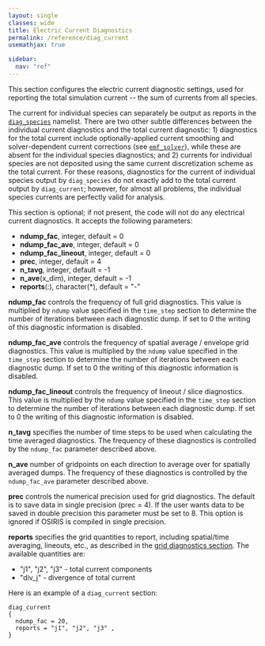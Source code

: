 ```yaml
---
layout: single
classes: wide
title: Electric Current Diagnostics
permalink: /reference/diag_current
usemathjax: true

sidebar:
  nav: "ref"
---
```


This section configures the electric current diagnostic settings, used for reporting the total simulation current -- the sum of currents from all species.

The current for individual species can separately be output as reports in the [`diag_species`](Species_Diagnostics.md) namelist. There are two other subtle differences between the individual current diagnostics and the total current diagnostic: 1) diagnostics for the total current include optionally-applied current smoothing and solver-dependent current corrections (see [`emf_solver`](Electro-Magnetic_Field_Solver.md)), while these are absent for the individual species diagnostics; and 2) currents for individual species are not deposited using the same current discretization scheme as the total current. For these reasons, diagnostics for the current of individual species output by `diag_species` do not exactly add to the total current output by `diag_current`; however, for almost all problems, the individual species currents are perfectly valid for analysis.

This section is optional; if not present, the code will not do any electrical current diagnostics. It accepts the following parameters:

- **ndump_fac**, integer, default = 0
- **ndump_fac_ave**, integer, default = 0
- **ndump_fac_lineout**, integer, default = 0
- **prec**, integer, default = 4
- **n_tavg**, integer, default = -1
- **n_ave**(x_dim), integer, default = -1
- **reports**(:), character(\*), default = "-"

**ndump_fac** controls the frequency of full grid diagnostics. This value is multiplied by `ndump` value specified in the `time_step` section to determine the number of iterations between each diagnostic dump. If set to 0 the writing of this diagnostic information is disabled.

**ndump_fac_ave** controls the frequency of spatial average / envelope grid diagnostics. This value is multiplied by the `ndump` value specified in the `time_step` section to determine the number of iterations between each diagnostic dump. If set to 0 the writing of this diagnostic information is disabled.

**ndump_fac_lineout** controls the frequency of lineout / slice diagnostics. This value is multiplied by the `ndump` value specified in the `time_step` section to determine the number of iterations between each diagnostic dump. If set to 0 the writing of this diagnostic information is disabled.

**n_tavg** specifies the number of time steps to be used when calculating the time averaged diagnostics. The frequency of these diagnostics is controlled by the `ndump_fac` parameter described above.

**n_ave** number of gridpoints on each direction to average over for spatially averaged dumps. The frequency of these diagnostics is controlled by the `ndump_fac_ave` parameter described above.

**prec** controls the numerical precision used for grid diagnostics. The default is to save data in single precision (prec = 4). If the user wants data to be saved in double precision this parameter must be set to 8. This option is ignored if OSIRIS is compiled in single precision.

**reports** specifies the grid quantities to report, including spatial/time averaging, lineouts, etc., as described in the [grid diagnostics section](:Reference_Guide:_Grid_Diagnostics "wikilink"). The available quantities are:

- "j1", "j2", "j3" - total current components
- "div_j" - divergence of total current

Here is an example of a `diag_current` section:

```text
diag_current
{
  ndump_fac = 20,
  reports = "j1", "j2", "j3" , 
}
```
